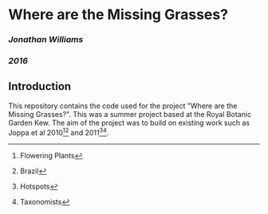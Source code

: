 # Where are the Missing Grasses?

### *Jonathan Williams*
### *2016*

## Introduction

This repository contains the code used for the project "Where are the Missing Grasses?". This was a summer project based at the Royal Botanic Garden Kew. The aim of the project was to build on existing work such as Joppa et al 2010[^1][^2] and 2011[^3][^4].


[^1]: Flowering Plants
[^2]: Brazil
[^3]: Hotspots
[^4]: Taxonomists